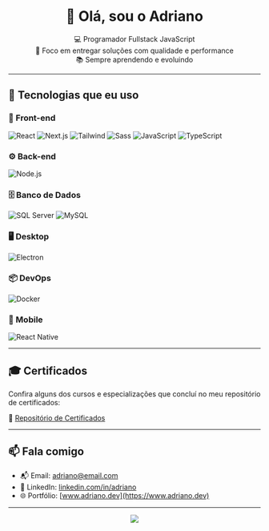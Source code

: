 <h1 align="center">👋 Olá, sou o Adriano</h1>

<p align="center">
  💻 Programador Fullstack JavaScript <br/>
  🚀 Foco em entregar soluções com qualidade e performance <br/>
  📚 Sempre aprendendo e evoluindo <br/>
</p>

---

## 🚀 Tecnologias que eu uso

### 🧠 Front-end
![React](https://img.shields.io/badge/React-20232A?style=for-the-badge&logo=react&logoColor=61DAFB)
![Next.js](https://img.shields.io/badge/Next.js-black?style=for-the-badge&logo=next.js)
![Tailwind](https://img.shields.io/badge/TailwindCSS-38B2AC?style=for-the-badge&logo=tailwind-css&logoColor=white)
![Sass](https://img.shields.io/badge/Sass-CC6699?style=for-the-badge&logo=sass&logoColor=white)
![JavaScript](https://img.shields.io/badge/JavaScript-F7DF1E?style=for-the-badge&logo=javascript&logoColor=black)
![TypeScript](https://img.shields.io/badge/TypeScript-3178C6?style=for-the-badge&logo=typescript&logoColor=white)

### ⚙️ Back-end
![Node.js](https://img.shields.io/badge/Node.js-339933?style=for-the-badge&logo=nodedotjs&logoColor=white)

### 🗄️ Banco de Dados
![SQL Server](https://img.shields.io/badge/SQL_Server-CC2927?style=for-the-badge&logo=microsoftsqlserver&logoColor=white)
![MySQL](https://img.shields.io/badge/MySQL-005C84?style=for-the-badge&logo=mysql&logoColor=white)

### 🖥️ Desktop
![Electron](https://img.shields.io/badge/Electron-2C2E3B?style=for-the-badge&logo=electron&logoColor=9FEAF9)

### 📦 DevOps
![Docker](https://img.shields.io/badge/Docker-2496ED?style=for-the-badge&logo=docker&logoColor=white)

### 📱 Mobile
![React Native](https://img.shields.io/badge/React_Native-20232A?style=for-the-badge&logo=react&logoColor=61DAFB)

---

## 🎓 Certificados

Confira alguns dos cursos e especializações que concluí no meu repositório de certificados:

🔗 [Repositório de Certificados](https://github.com/NextZoddCode/Certificates)

---

## 📫 Fala comigo

- 📬 Email: [adriano@email.com](mailto:adriano@email.com)
- 💼 LinkedIn: [linkedin.com/in/adriano](https://linkedin.com/in/adriano)
- 🌐 Portfólio: [www.adriano.dev](https://www.adriano.dev)

---

<p align="center">
  <img src="https://capsule-render.vercel.app/api?type=waving&color=gradient&height=120&section=footer"/>
</p>
